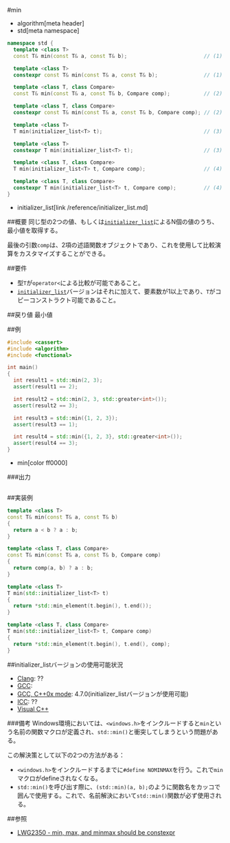 #min
* algorithm[meta header]
* std[meta namespace]

```cpp
namespace std {
  template <class T>
  const T& min(const T& a, const T& b);                         // (1)

  template <class T>
  constexpr const T& min(const T& a, const T& b);               // (1) C++14

  template <class T, class Compare>
  const T& min(const T& a, const T& b, Compare comp);           // (2)

  template <class T, class Compare>
  constexpr const T& min(const T& a, const T& b, Compare comp); // (2) C++14

  template <class T>
  T min(initializer_list<T> t);                                 // (3) C++11

  template <class T>
  constexpr T min(initializer_list<T> t);                       // (3) C++14

  template <class T, class Compare>
  T min(initializer_list<T> t, Compare comp);                   // (4) C++11

  template <class T, class Compare>
  constexpr T min(initializer_list<T> t, Compare comp);         // (4) C++14
}
```
* initializer_list[link /reference/initializer_list.md]

##概要
同じ型の2つの値、もしくは[`initializer_list`](/reference/initializer_list.md)によるN個の値のうち、最小値を取得する。

最後の引数`comp`は、2項の述語関数オブジェクトであり、これを使用して比較演算をカスタマイズすることができる。


##要件
- 型`T`が`operator<`による比較が可能であること。
- [`initializer_list`](/reference/initializer_list.md)バージョンはそれに加えて、要素数が1以上であり、`T`がコピーコンストラクト可能であること。


##戻り値
最小値


##例
```cpp
#include <cassert>
#include <algorithm>
#include <functional>

int main()
{
  int result1 = std::min(2, 3);
  assert(result1 == 2);

  int result2 = std::min(2, 3, std::greater<int>());
  assert(result2 == 3);

  int result3 = std::min({1, 2, 3});
  assert(result3 == 1);

  int result4 = std::min({1, 2, 3}, std::greater<int>());
  assert(result4 == 3);
}
```
* min[color ff0000]


###出力
```
```


##実装例
```cpp
template <class T>
const T& min(const T& a, const T& b)
{
  return a < b ? a : b;
}

template <class T, class Compare>
const T& min(const T& a, const T& b, Compare comp)
{
  return comp(a, b) ? a : b;
}

template <class T>
T min(std::initializer_list<T> t)
{
  return *std::min_element(t.begin(), t.end());
}

template <class T, class Compare>
T min(std::initializer_list<T> t, Compare comp)
{
  return *std::min_element(t.begin(), t.end(), comp);
}
```


##initializer_listバージョンの使用可能状況
- [Clang](/implementation.md#clang): ??
- [GCC](/implementation.md#gcc): 
- [GCC, C++0x mode](/implementation.md#gcc): 4.7.0(initializer_listバージョンが使用可能)
- [ICC](/implementation.md#icc): ??
- [Visual C++](/implementation.md#visual_cpp)

###備考
Windows環境においては、`<windows.h>`をインクルードすると`min`という名前の関数マクロが定義され、`std::min()`と衝突してしまうという問題がある。

この解決策として以下の2つの方法がある：

- `<windows.h>`をインクルードするまでに`#define NOMINMAX`を行う。これで`min`マクロがdefineされなくなる。
- `std::min()`を呼び出す際に、`(std::min)(a, b);`のように関数名をカッコで囲んで使用する。これで、名前解決において`std::min()`関数が必ず使用される。


##参照
- [LWG2350 - min, max, and minmax should be constexpr](http://cplusplus.github.io/LWG/lwg-defects.html#2350)

